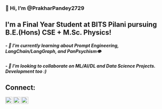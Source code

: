 <html>
<h3>👋 Hi, I’m @PrakharPandey2729</h3>
<h2>I'm a Final Year Student at BITS Pilani pursuing B.E.(Hons) CSE + M.Sc. Physics!</h2>

<h5>- 🌱 I’m currently learning about Prompt Engineering, LangChain/LangGraph, and PanPsychism👁️</h5>
<!--<h5>- 🧠 I am also involved in Competitive Programming and like to grind on Leetcode on the regular, it keeps my brain healthy -->
<h5>- 💞️ I’m looking to collaborate on ML/AI/DL and Data Science Projects. Development too :)</h5>



<h2>Connect:</h2>

<link
  rel="stylesheet"
  href="https://cdn.jsdelivr.net/gh/dheereshagrwal/colored-icons@1.7.5/src/app/ci.min.css"
/>
<i class="ci ci-spotify ci-2x"></i>

<a href = "https://www.linkedin.com/in/prakhar-pandey-5939371a4/"><img align="left" alt="codeSTACKr | LinkedIn" width="22px" src="https://github.com/dheereshagrwal/colored-icons/blob/master/public/logos/social%20media/linkedin/linkedin.svg"></a>
<a href = "https://www.instagram.com/p._.pandey/"><img align="left" alt="codeSTACKr | Instagram" width="22px" src="https://github.com/dheereshagrwal/colored-icons/blob/master/public/logos/social%20media/instagram/instagram.svg"></a>
<a href = "https://discordapp.com/users/392292269807501313/"><img align="left" alt="codeSTACKr | Discord" width="22px" src="https://github.com/dheereshagrwal/colored-icons/blob/master/public/logos/social%20media/discord/discord.svg"></a>


</html>
